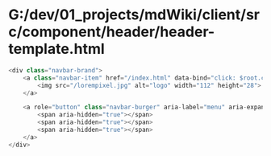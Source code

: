 # G:/dev/01_projects/mdWiki/client/src/component/header/header-template.html
```js
<div class="navbar-brand">
    <a class="navbar-item" href="/index.html" data-bind="click: $root.changePage.bind(null, '/index.html')">
        <img src="/lorempixel.jpg" alt="logo" width="112" height="28">
    </a>

    <a role="button" class="navbar-burger" aria-label="menu" aria-expanded="false">
        <span aria-hidden="true"></span>
        <span aria-hidden="true"></span>
        <span aria-hidden="true"></span>
    </a>
</div>
 ```